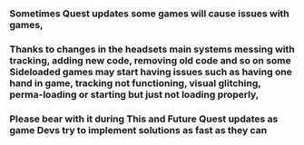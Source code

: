 ### Sometimes Quest updates some games will cause issues with games,
### Thanks to changes in the headsets main systems messing with tracking, adding new code, removing old code and so on some Sideloaded games may start having issues such as having one hand in game, tracking not functioning, visual glitching, perma-loading or starting but just not loading properly,

### Please bear with it during This and Future Quest updates as game Devs try to implement solutions as fast as they can